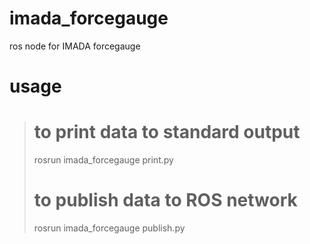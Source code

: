 # imada_forcegauge
ros node for IMADA forcegauge

# usage
> # to print data to standard output
> rosrun imada_forcegauge print.py <serial port>
> # to publish data to ROS network
> rosrun imada_forcegauge publish.py <serial port>
